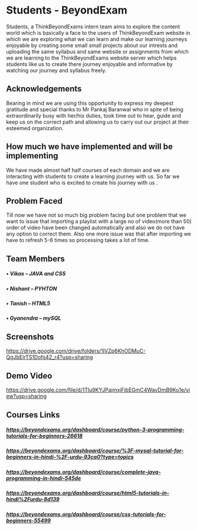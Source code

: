 
# Students - BeyondExam

Students, a ThinkBeyondExams intern team aims to explore the content world which is basically a face to the users of ThinkBeyondExam website in which we are exploring what we can learn and make our learning journeys enjoyable by creating some small small projects about our intrests and uploading the same syllabus and same website or assignments from which we are learning to the ThinkBeyondExams website server which helps students like us to create there journey enjoyable and informative by watching our journey and syllabus freely.


## Acknowledgements

Bearing in mind we are using this opportunity to express my deepest gratitude and special thanks to Mr Pankaj Baranwal who in spite of being extraordinarily busy with her/his duties, took time out to hear, guide and keep us on the correct path and allowing us to carry out our project at their esteemed organization.

## How much we have implemented and will be implementing
We have made almost half half courses of each domain and we are interacting with students to create a learning journey with us. So far we have one student who is excited to create his journey with us \.

## Problem Faced
Till now we have not so much big problem facing but one problem that we want to issue that importing a playlist with a large no of video(more than 50) order of video have been changed automatically and also we do not have any option to correct them. Also one more issue was that after importing we have to refresh 5-6 times so processing takes a lot of time.

## Team Members
##### •	Vikas – JAVA and CSS
##### •	Nishant – PYHTON
##### •	Tanish – HTML5
##### •	Gyanendra – mySQL


## Screenshots

https://drive.google.com/drive/folders/1IVZp6KhODMuC-QgJbElrTS1Dofs42_r4?usp=sharing

## Demo Video 

https://drive.google.com/file/d/1Tlu9KYJPajmxjFibEGmC4WavDmB9Ku1e/view?usp=sharing

## Courses Links

##### https://beyondexams.org/dashboard/course/python-3-programming-tutorials-for-beginners-26618
##### https://beyondexams.org/dashboard/course/%3F-mysql-tutorial-for-beginners-in-hindi-%2F-urdu-93ca0?type=topics
##### https://beyondexams.org/dashboard/course/complete-java-programming-in-hindi-545de
##### https://beyondexams.org/dashboard/course/html5-tutorials-in-hindi%2Furdu-8d139
##### https://beyondexams.org/dashboard/course/css-tutorials-for-beginners-55499

